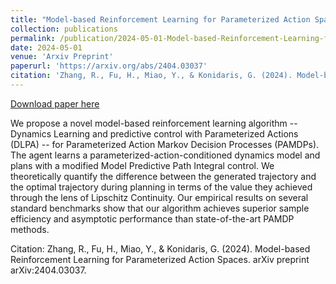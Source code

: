 ```yaml
---
title: "Model-based Reinforcement Learning for Parameterized Action Spaces"
collection: publications
permalink: /publication/2024-05-01-Model-based-Reinforcement-Learning-for-Parameterized-Action-Spaces
date: 2024-05-01
venue: 'Arxiv Preprint'
paperurl: 'https://arxiv.org/abs/2404.03037'
citation: 'Zhang, R., Fu, H., Miao, Y., & Konidaris, G. (2024). Model-based Reinforcement Learning for Parameterized Action Spaces. arXiv preprint arXiv:2404.03037.'
---
```


<a href='https://arxiv.org/abs/2404.03037'>Download paper here</a>

We propose a novel model-based reinforcement learning algorithm -- Dynamics Learning and predictive control with Parameterized Actions (DLPA) -- for Parameterized Action Markov Decision Processes (PAMDPs). The agent learns a parameterized-action-conditioned dynamics model and plans with a modified Model Predictive Path Integral control. We theoretically quantify the difference between the generated trajectory and the optimal trajectory during planning in terms of the value they achieved through the lens of Lipschitz Continuity. Our empirical results on several standard benchmarks show that our algorithm achieves superior sample efficiency and asymptotic performance than state-of-the-art PAMDP methods.

Citation: Zhang, R., Fu, H., Miao, Y., & Konidaris, G. (2024). Model-based Reinforcement Learning for Parameterized Action Spaces. arXiv preprint arXiv:2404.03037.